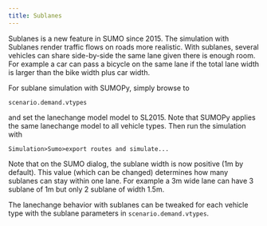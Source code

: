 ```yaml
---
title: Sublanes
---
```


Sublanes is a new feature in SUMO since 2015. The simulation with
Sublanes render traffic flows on roads more realistic. With sublanes,
several vehicles can share side-by-side the same lane given there is
enough room. For example a car can pass a bicycle on the same lane if
the total lane width is larger than the bike width plus car width.

For sublane simulation with SUMOPy, simply browse to

```
scenario.demand.vtypes
```

and set the lanechange model model to SL2015. Note that SUMOPy applies
the same lanechange model to all vehicle types. Then run the simulation
with

```
Simulation>Sumo>export routes and simulate...
```

Note that on the SUMO dialog, the sublane width is now positive (1m by
default). This value (which can be changed) determines how many sublanes
can stay within one lane. For example a 3m wide lane can have 3 sublane
of 1m but only 2 sublane of width 1.5m.

The lanechange behavior with sublanes can be tweaked for each vehicle
type with the sublane parameters in `scenario.demand.vtypes`.